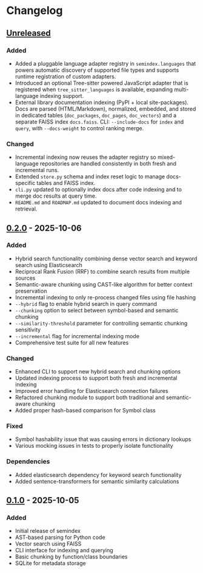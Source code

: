 # Changelog
## [Unreleased]

### Added
- Added a pluggable language adapter registry in `semindex.languages` that
  powers automatic discovery of supported file types and supports runtime
  registration of custom adapters.
- Introduced an optional Tree-sitter powered JavaScript adapter that is
  registered when `tree_sitter_languages` is available, expanding
  multi-language indexing support.
- External library documentation indexing (PyPI + local site-packages). Docs are parsed (HTML/Markdown), normalized, embedded, and stored in dedicated tables (`doc_packages`, `doc_pages`, `doc_vectors`) and a separate FAISS index `docs.faiss`. CLI: `--include-docs` for `index` and `query`, with `--docs-weight` to control ranking merge.

### Changed
- Incremental indexing now reuses the adapter registry so mixed-language
  repositories are handled consistently in both fresh and incremental runs.
- Extended `store.py` schema and index reset logic to manage docs-specific tables and FAISS index.
- `cli.py` updated to optionally index docs after code indexing and to merge doc results at query time.
- `README.md` and `ROADMAP.md` updated to document docs indexing and retrieval.


## [0.2.0] - 2025-10-06

### Added
- Hybrid search functionality combining dense vector search and keyword search using Elasticsearch
- Reciprocal Rank Fusion (RRF) to combine search results from multiple sources
- Semantic-aware chunking using CAST-like algorithm for better context preservation
- Incremental indexing to only re-process changed files using file hashing
- `--hybrid` flag to enable hybrid search in query command
- `--chunking` option to select between symbol-based and semantic chunking
- `--similarity-threshold` parameter for controlling semantic chunking sensitivity
- `--incremental` flag for incremental indexing mode
- Comprehensive test suite for all new features

### Changed
- Enhanced CLI to support new hybrid search and chunking options
- Updated indexing process to support both fresh and incremental indexing
- Improved error handling for Elasticsearch connection failures
- Refactored chunking module to support both traditional and semantic-aware chunking
- Added proper hash-based comparison for Symbol class

### Fixed
- Symbol hashability issue that was causing errors in dictionary lookups
- Various mocking issues in tests to properly isolate functionality

### Dependencies
- Added elasticsearch dependency for keyword search functionality
- Added sentence-transformers for semantic similarity calculations

## [0.1.0] - 2025-10-05

### Added
- Initial release of semindex
- AST-based parsing for Python code
- Vector search using FAISS
- CLI interface for indexing and querying
- Basic chunking by function/class boundaries
- SQLite for metadata storage

[Unreleased]: https://github.com/OpenSource-Syndicate/semindex/compare/v0.2.0...HEAD
[0.2.0]: https://github.com/OpenSource-Syndicate/semindex/compare/v0.1.0...v0.2.0
[0.1.0]: https://github.com/OpenSource-Syndicate/semindex/releases/tag/v0.1.0